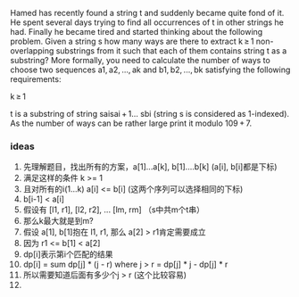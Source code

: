 Hamed has recently found a string t and suddenly became quite fond of it. He spent several days trying to find all occurrences of t in other strings he had. Finally he became tired and started thinking about the following problem. Given a string s how many ways are there to extract k ≥ 1 non-overlapping substrings from it such that each of them contains string t as a substring? More formally, you need to calculate the number of ways to choose two sequences a1, a2, ..., ak and b1, b2, ..., bk satisfying the following requirements:

k ≥ 1



  t is a substring of string saisai + 1... sbi (string s is considered as 1-indexed).
As the number of ways can be rather large print it modulo 109 + 7.

### ideas
1. 先理解题目，找出所有的方案，a[1]...a[k], b[1]....b[k] (a[i], b[i]都是下标)
2. 满足这样的条件 k >= 1
3. 且对所有的i(1...k) a[i] <= b[i] (这两个序列可以选择相同的下标)
4. b[i-1] < a[i]
5. 假设有 [l1, r1], [l2, r2], ... [lm, rm] （s中共m个t串）
6. 那么k最大就是到m?
7. 假设 a[1], b[1]抱在 l1, r1, 那么 a[2] > r1肯定需要成立
8. 因为 r1 <= b[1] < a[2]
9. dp[i]表示第i个匹配的结果
10. dp[i] = sum dp[j] * (j - r)  where j > r = dp[j] * j - dp[j] * r
11. 所以需要知道后面有多少个j > r (这个比较容易)
12. 